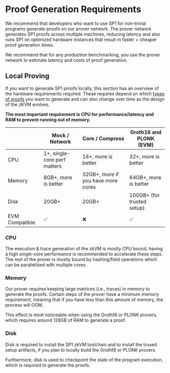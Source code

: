 # Proof Generation Requirements

<div class="warning">
We recommend that developers who want to use SP1 for non-trivial programs generate proofs on our prover network. The prover network generates SP1 proofs across multiple machines, reducing latency and also runs SP1 on optimized hardware instances that result in faster + cheaper proof generation times.

We recommend that for any production benchmarking, you use the prover network to estimate latency and costs of proof generation.

</div>

## Local Proving

If you want to generate SP1 proofs locally, this section has an overview of the hardware requirements required. These requires depend on which [types of proofs](../generating-proofs/proof-types.md) you want to generate and can also change over time as the design of the zKVM evolves.

**The most important requirement is CPU for performance/latency and RAM to prevent running out of memory.**

|                | Mock / Network               | Core / Compress                    | Groth16 and PLONK (EVM)    |
| -------------- | ---------------------------- | ---------------------------------- | -------------------------- |
| CPU            | 1+, single-core perf matters | 16+, more is better                | 32+, more is better        |
| Memory         | 8GB+, more is better         | 32GB+, more if you have more cores | 64GB+, more is better      |
| Disk           | 20GB+                        | 20GB+                              | 100GB+ (for trusted setup) |
| EVM Compatible | ✅                           | ❌                                 | ✅                         |

### CPU

The execution & trace generation of the zkVM is mostly CPU bound, having a high single-core
performance is recommended to accelerate these steps. The rest of the prover is mostly bound by hashing/field operations
which can be parallelized with multiple cores.

### Memory

Our prover requires keeping large matrices (i.e., traces) in memory to generate the proofs. Certain steps of the prover
have a minimum memory requirement, meaning that if you have less than this amount of memory, the process will OOM.

This effect is most noticeable when using the Groth16 or PLONK provers, which requires around 128GB
of RAM to generate a proof.

### Disk

Disk is required to install the SP1 zkVM toolchain and to install the trused setup artifacts, if you
plan to locally build the Groth16 or PLONK provers.

Furthermore, disk is used to checkpoint the state of the program execution, which is required to generate the proofs.
